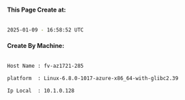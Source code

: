 
   
#### This Page Create at:

```bash

2025-01-09 - 16:58:52 UTC

```

#### Create By Machine:

```bash

Host Name : fv-az1721-285

platform  : Linux-6.8.0-1017-azure-x86_64-with-glibc2.39

Ip Local  : 10.1.0.128

```

